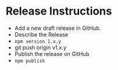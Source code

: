 Release Instructions
====================

- Add a new draft release in GitHub.
- Describe the Release
- `npm version 1.x.y`
- git push origin v1.x.y
- Publish the release on GitHub
- `npm publish`
